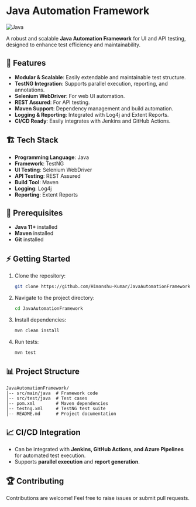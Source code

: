 # Java Automation Framework

![Java](https://img.shields.io/badge/Java-ED8B00?style=for-the-badge&logo=java&logoColor=white)  

A robust and scalable **Java Automation Framework** for UI and API testing, designed to enhance test efficiency and maintainability.

## 🚀 Features

- **Modular & Scalable**: Easily extendable and maintainable test structure.
- **TestNG Integration**: Supports parallel execution, reporting, and annotations.
- **Selenium WebDriver**: For web UI automation.
- **REST Assured**: For API testing.
- **Maven Support**: Dependency management and build automation.
- **Logging & Reporting**: Integrated with Log4j and Extent Reports.
- **CI/CD Ready**: Easily integrates with Jenkins and GitHub Actions.

## 🏗 Tech Stack

- **Programming Language**: Java
- **Framework**: TestNG
- **UI Testing**: Selenium WebDriver
- **API Testing**: REST Assured
- **Build Tool**: Maven
- **Logging**: Log4j
- **Reporting**: Extent Reports

## 📌 Prerequisites

- **Java 11+** installed
- **Maven** installed
- **Git** installed

## ⚡ Getting Started

1. Clone the repository:
   ```bash
   git clone https://github.com/H1manshu-Kumar/JavaAutomationFramework.git
   ```
2. Navigate to the project directory:
   ```bash
   cd JavaAutomationFramework
   ```
3. Install dependencies:
   ```bash
   mvn clean install
   ```
4. Run tests:
   ```bash
   mvn test
   ```

## 📊 Project Structure
```
JavaAutomationFramework/
│-- src/main/java  # Framework code
│-- src/test/java  # Test cases
│-- pom.xml        # Maven dependencies
│-- testng.xml     # TestNG test suite
│-- README.md      # Project documentation
```

## 📈 CI/CD Integration

- Can be integrated with **Jenkins, GitHub Actions, and Azure Pipelines** for automated test execution.
- Supports **parallel execution** and **report generation**.

## 🏆 Contributing

Contributions are welcome! Feel free to raise issues or submit pull requests.

